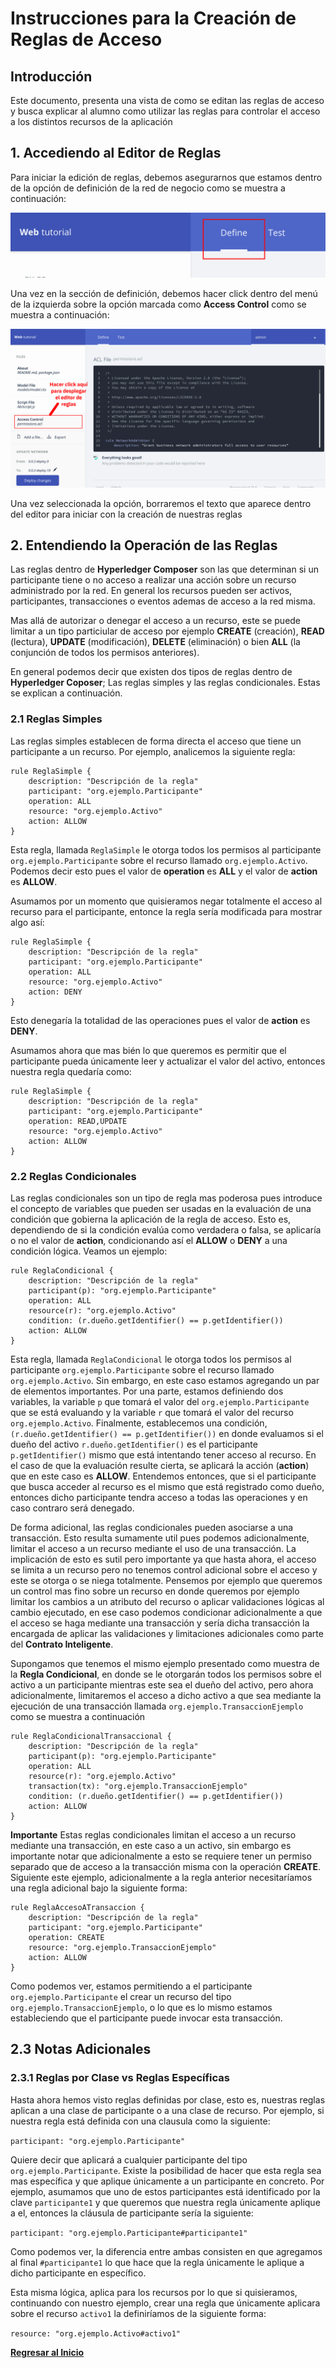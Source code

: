 # Instrucciones para la Creación de Reglas de Acceso
## Introducción
Este documento, presenta una vista de como se editan las reglas de acceso y busca explicar al alumno como utilizar las reglas para controlar el acceso a los distintos recursos de la aplicación

## 1. Accediendo al Editor de Reglas
Para iniciar la edición de reglas, debemos asegurarnos que estamos dentro de la opción de definición de la red de negocio como se muestra a continuación:

![Imagen 013](images/013.png)

Una vez en la sección de definición, debemos hacer click dentro del menú de la izquierda sobre la opción marcada como __Access Control__ como se muestra a continuación:

![Imagen 014](images/014.png)

Una vez seleccionada la opción, borraremos el texto que aparece dentro del editor para iniciar con la creación de nuestras reglas

## 2. Entendiendo la Operación de las Reglas
Las reglas dentro de __Hyperledger Composer__ son las que determinan si un participante tiene o no acceso a realizar una acción sobre un recurso administrado por la red. En general los recursos pueden ser activos, participantes, transacciones o eventos ademas de acceso a la red misma.

Mas allá de autorizar o denegar el acceso a un recurso, este se puede limitar a un tipo particiular de acceso por ejemplo __CREATE__ (creación), __READ__ (lectura), __UPDATE__ (modificación), __DELETE__ (eliminación) o bien __ALL__ (la conjunción de todos los permisos anteriores). 

En general podemos decir que existen dos tipos de reglas dentro de __Hyperledger Coposer__; Las reglas simples y las reglas condicionales. Estas se explican a continuación.

### 2.1 Reglas Simples
Las reglas simples establecen de forma directa el acceso que tiene un participante a un recurso. Por ejemplo, analicemos la siguiente regla:

```
rule ReglaSimple {
    description: "Descripción de la regla"
    participant: "org.ejemplo.Participante"
    operation: ALL
    resource: "org.ejemplo.Activo"
    action: ALLOW
}
```
Esta regla, llamada `ReglaSimple` le otorga todos los permisos al participante `org.ejemplo.Participante` sobre el recurso llamado `org.ejemplo.Activo`. Podemos decir esto pues el valor de __operation__ es __ALL__ y el valor de __action__ es __ALLOW__. 

Asumamos por un momento que quisieramos negar totalmente el acceso al recurso para el participante, entonce la regla sería modificada para mostrar algo así:

```
rule ReglaSimple {
    description: "Descripción de la regla"
    participant: "org.ejemplo.Participante"
    operation: ALL
    resource: "org.ejemplo.Activo"
    action: DENY
}
```
Esto denegaría la totalidad de las operaciones pues el valor de __action__ es __DENY__.

Asumamos ahora que mas bién lo que queremos es permitir que el participante pueda únicamente leer y actualizar el valor del activo, entonces nuestra regla quedaría como:

```
rule ReglaSimple {
    description: "Descripción de la regla"
    participant: "org.ejemplo.Participante"
    operation: READ,UPDATE
    resource: "org.ejemplo.Activo"
    action: ALLOW
}
```
### 2.2 Reglas Condicionales
Las reglas condicionales son un tipo de regla mas poderosa pues introduce el concepto de variables que pueden ser usadas en la evaluación de una condición que gobierna la aplicación de la regla de acceso. Esto es, dependiendo de si la condición evalúa como verdadera o falsa, se aplicaría o no el valor de __action__, condicionando así el __ALLOW__ o __DENY__ a una condición lógica. Veamos un ejemplo:

```
rule ReglaCondicional {
    description: "Descripción de la regla"
    participant(p): "org.ejemplo.Participante"
    operation: ALL
    resource(r): "org.ejemplo.Activo"
    condition: (r.dueño.getIdentifier() == p.getIdentifier())
    action: ALLOW
}
```
Esta regla, llamada `ReglaCondicional` le otorga todos los permisos al participante `org.ejemplo.Participante` sobre el recurso llamado `org.ejemplo.Activo`. Sin embargo, en este caso estamos agregando un par de elementos importantes. Por una parte, estamos definiendo dos variables, la variable `p` que tomará el valor del `org.ejemplo.Participante` que se está evaluando y la variable `r` que tomará el valor del recurso `org.ejemplo.Activo`. Finalmente, establecemos una condición, `(r.dueño.getIdentifier() == p.getIdentifier())` en donde evaluamos si el dueño del activo `r.dueño.getIdentifier()` es el participante `p.getIdentifier()` mismo que está intentando tener acceso al recurso. En el caso de que la evaluación resulte cierta, se aplicará la acción (__action__) que en este caso es __ALLOW__. Entendemos entonces, que si el participante que busca acceder al recurso es el mismo que está registrado como dueño, entonces dicho participante tendra acceso a todas las operaciones y en caso contraro será denegado.

De forma adicional, las reglas condicionales pueden asociarse a una transacción. Esto resulta sumamente util pues podemos adicionalmente, limitar el acceso a un recurso mediante el uso de una transacción. La implicación de esto es sutil pero importante ya que hasta ahora, el acceso se limita a un recurso pero no tenemos control adicional sobre el acceso y este se otorga o se niega totalmente. Pensemos por ejemplo que queremos un control mas fino sobre un recurso en donde queremos por ejemplo limitar los cambios a un atributo del recurso o aplicar validaciones lógicas al cambio ejecutado, en ese caso podemos condicionar adicionalmente a que el acceso se haga mediante una transacción y sería dicha transacción la encargada de aplicar las validaciones y limitaciones adicionales como parte del __Contrato Inteligente__. 

Supongamos que tenemos el mismo ejemplo presentado como muestra de la __Regla Condicional__, en donde se le otorgarán todos los permisos sobre el activo a un participante mientras este sea el dueño del activo, pero ahora adicionalmente, limitaremos el acceso a dicho activo a que sea mediante la ejecución de una transacción llamada `org.ejemplo.TransaccionEjemplo` como se muestra a continuación

```
rule ReglaCondicionalTransaccional {
    description: "Descripción de la regla"
    participant(p): "org.ejemplo.Participante"
    operation: ALL
    resource(r): "org.ejemplo.Activo"
    transaction(tx): "org.ejemplo.TransaccionEjemplo"
    condition: (r.dueño.getIdentifier() == p.getIdentifier())
    action: ALLOW
}
```
__Importante__ Estas reglas condicionales limitan el acceso a un recurso mediante una transacción, en este caso a un activo, sin embargo es importante notar que adicionalmente a esto se requiere tener un permiso separado que de acceso a la transacción misma con la operación __CREATE__. Siguiente este ejemplo, adicionalmente a la regla anterior necesitaríamos una regla adicional bajo la siguiente forma:

```
rule ReglaAccesoATransaccion {
    description: "Descripción de la regla"
    participant: "org.ejemplo.Participante"
    operation: CREATE
    resource: "org.ejemplo.TransaccionEjemplo"
    action: ALLOW
}
```
Como podemos ver, estamos permitiendo a el participante `org.ejemplo.Participante` el crear un recurso del tipo `org.ejemplo.TransaccionEjemplo`, o lo que es lo mismo estamos estableciendo que el participante puede invocar esta transacción.

## 2.3 Notas Adicionales

### 2.3.1 Reglas por Clase vs Reglas Específicas

Hasta ahora hemos visto reglas definidas por clase, esto es, nuestras reglas aplican a una clase de participante o a una clase de recurso. Por ejemplo, si nuestra regla está definida con una clausula como la siguiente:

`participant: "org.ejemplo.Participante"`

Quiere decir que aplicará a cualquier participante del tipo `org.ejemplo.Participante`. Existe la posibilidad de hacer que esta regla sea mas específica y que aplique únicamente a un participante en concreto. Por ejemplo, asumamos que uno de estos participantes está identificado por la clave `participante1` y que queremos que nuestra regla únicamente aplique a el, entonces la cláusula de participante sería la siguiente:

`participant: "org.ejemplo.Participante#participante1"`

Como podemos ver, la diferencia entre ambas consisten en que agregamos al final `#participante1` lo que hace que la regla únicamente le aplique a dicho participante en específico.

Esta misma lógica, aplica para los recursos por lo que si quisieramos, continuando con nuestro ejemplo, crear una regla que únicamente aplicara sobre el recurso `activo1` la definiríamos de la siguiente forma:

`resource: "org.ejemplo.Activo#activo1"`


[__Regresar al Inicio__](README.md)